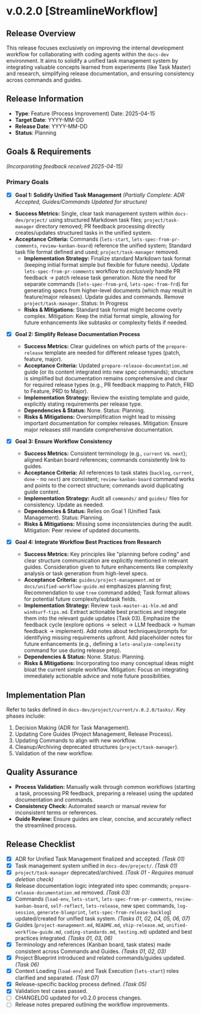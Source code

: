 # v.0.2.0 [StreamlineWorkflow]

## Release Overview
This release focuses exclusively on improving the internal development workflow for collaborating with coding agents within the `docs-dev` environment. It aims to solidify a unified task management system by integrating valuable concepts learned from experiments (like Task Master) and research, simplifying release documentation, and ensuring consistency across commands and guides.

## Release Information
- **Type**: Feature (Process Improvement)
Date: 2025-04-15
- **Target Date**: YYYY-MM-DD
- **Release Date**: YYYY-MM-DD
- **Status**: Planning

## Goals &amp; Requirements

*(Incorporating feedback received 2025-04-15)*
### Primary Goals
- [x] **Goal 1: Solidify Unified Task Management** *(Partially Complete: ADR Accepted, Guides/Commands Updated for structure)*
- **Success Metrics:** Single, clear task management system within `docs-dev/project/` using structured Markdown task files; `project/task-manager` directory removed; PR feedback processing directly creates/updates structured tasks in the unified system.
- **Acceptance Criteria:** Commands (`lets-start`, `lets-spec-from-pr-comments`, `review-kanban-board`) reference the unified system; Standard task file format defined and used; `project/task-manager` removed.
  - **Implementation Strategy:** Finalize standard Markdown task format (keeping initial format simple but flexible for future needs). Update `lets-spec-from-pr-comments` workflow to *exclusively* handle PR feedback -> patch release task generation. Note the need for separate commands (`lets-spec-from-prd`, `lets-spec-from-frd`) for generating specs from higher-level documents (which may result in feature/major releases). Update guides and commands. Remove `project/task-manager`.
  Status: In Progress
  - **Risks &amp; Mitigations:** Standard task format might become overly complex. Mitigation: Keep the initial format simple, allowing for future enhancements like subtasks or complexity fields if needed.

- [x] **Goal 2: Simplify Release Documentation Process**
  - **Success Metrics:** Clear guidelines on which parts of the `prepare-release` template are needed for different release types (patch, feature, major).
  - **Acceptance Criteria:** Updated `prepare-release-documentation.md` guide (or its content integrated into new spec commands); structure is simplified but documentation remains comprehensive and clear for required release types (e.g., PR feedback mapping to Patch, FRD to Feature, PRD to Major).
  - **Implementation Strategy:** Review the existing template and guide, explicitly stating requirements per release type.
  - **Dependencies &amp; Status:** None. Status: Planning.
  - **Risks &amp; Mitigations:** Oversimplification might lead to missing important documentation for complex releases. Mitigation: Ensure major releases still mandate comprehensive documentation.

- [x] **Goal 3: Ensure Workflow Consistency**
  - **Success Metrics:** Consistent terminology (e.g., `current` vs. `next`); aligned Kanban board references; commands consistently link to guides.
  - **Acceptance Criteria:** All references to task states (`backlog`, `current`, `done` - no `next`) are consistent; `review-kanban-board` command works and points to the correct structure; commands avoid duplicating guide content.
  - **Implementation Strategy:** Audit all `commands/` and `guides/` files for consistency. Update as needed.
  - **Dependencies &amp; Status:** Relies on Goal 1 (Unified Task Management). Status: Planning.
  - **Risks &amp; Mitigations:** Missing some inconsistencies during the audit. Mitigation: Peer review of updated documents.
- [x] **Goal 4: Integrate Workflow Best Practices from Research**
  - **Success Metrics:** Key principles like "planning before coding" and clear structure communication are explicitly mentioned in relevant guides. Consideration given to future enhancements like complexity analysis or task generation from high-level specs.
  - **Acceptance Criteria:** `guides/project-management.md` or `docs/unified-workflow-guide.md` emphasizes planning first; Recommendation to use `tree` command added; Task format allows for potential future complexity/subtask fields.
  - **Implementation Strategy:** Review `task-master-ai-hlo.md` and `windsurf-tips.md`. Extract actionable best practices and integrate them into the relevant guide updates (Task 03). Emphasize the feedback cycle (explore options -> select -> LLM feedback -> human feedback -> implement). Add notes about techniques/prompts for identifying missing requirements upfront. Add placeholder notes for future enhancements (e.g., defining a `lets-analyze-complexity` command for use during release prep).
  - **Dependencies &amp; Status:** None. Status: Planning.
  - **Risks &amp; Mitigations:** Incorporating too many conceptual ideas might bloat the current simple workflow. Mitigation: Focus on integrating immediately actionable advice and note future possibilities.

## Implementation Plan
Refer to tasks defined in `docs-dev/project/current/v.0.2.0/tasks/`. Key phases include:
1.  Decision Making (ADR for Task Management).
2.  Updating Core Guides (Project Management, Release Process).
3.  Updating Commands to align with new workflow.
4.  Cleanup/Archiving deprecated structures (`project/task-manager`).
5.  Validation of the new workflow.

## Quality Assurance
- **Process Validation:** Manually walk through common workflows (starting a task, processing PR feedback, preparing a release) using the updated documentation and commands.
- **Consistency Check:** Automated search or manual review for inconsistent terms or references.
- **Guide Review:** Ensure guides are clear, concise, and accurately reflect the streamlined process.

## Release Checklist
- [x] ADR for Unified Task Management finalized and accepted. *(Task 01)*
- [x] Task management system unified in `docs-dev/project/`. *(Task 01)*
- [x] `project/task-manager` deprecated/archived. *(Task 01 - Requires manual deletion check)*
- [x] Release documentation logic integrated into spec commands; `prepare-release-documentation.md` removed. *(Task 03)*
- [x] Commands (`load-env`, `lets-start`, `lets-spec-from-pr-comments`, `review-kanban-board`, `self-reflect`, `lets-release`, new spec commands, `log-session`, `generate-blueprint`, `lets-spec-from-release-backlog`) updated/created for unified task system. *(Tasks 01, 02, 04, 05, 06, 07)*
- [x] Guides (`project-management.md`, `README.md`, `ship-release.md`, `unified-workflow-guide.md`, `coding-standards.md`, `testing.md`) updated and best practices integrated. *(Tasks 01, 03, 06)*
- [x] Terminology and references (Kanban board, task states) made consistent across Commands and Guides. *(Tasks 01, 02, 03)*
- [x] Project Blueprint introduced and related commands/guides updated. *(Task 06)*
- [x] Context Loading (`load-env`) and Task Execution (`lets-start`) roles clarified and separated. *(Task 07)*
- [x] Release-specific backlog process defined. *(Task 05)*
- [x] Validation test cases passed.
- [ ] CHANGELOG updated for v0.2.0 process changes.
- [ ] Release notes prepared outlining the workflow improvements.

